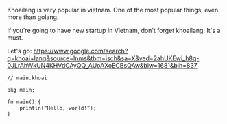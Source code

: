 Khoailang is very popular in vietnam. One of the most popular things, even more than golang.

If you're going to have new startup in Vietnam, don't forget khoailang. It's a must.

Let's go: https://www.google.com/search?q=khoai+lang&source=lnms&tbm=isch&sa=X&ved=2ahUKEwi_h8q-0JLrAhWkUN4KHVdCAyQQ_AUoAXoECBsQAw&biw=1681&bih=837


```
// main.khoai

pkg main;

fn main() {
    println(“Hello, world!”);
}
```
